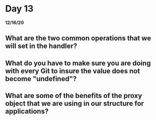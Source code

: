 # Day 13
__12/16/20__

## What are the two common operations that we will set in the handler?

## What do you have to make sure you are doing with every Git to insure the value does not become "undefined"?

## What are some of the benefits of the proxy object that we are using in our structure for applications?
